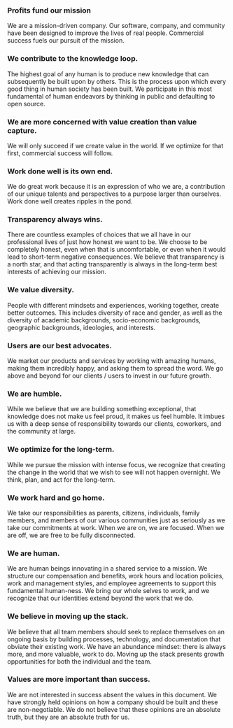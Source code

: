 ### Profits fund our mission

We are a mission-driven company. Our software, company, and community have been designed to improve the lives of real people. Commercial success fuels our pursuit of the mission.

### We contribute to the knowledge loop.

The highest goal of any human is to produce new knowledge that can subsequently be built upon by others. This is the process upon which every good thing in human society has been built. We participate in this most fundamental of human endeavors by thinking in public and defaulting to open source.

### We are more concerned with value creation than value capture.

We will only succeed if we create value in the world. If we optimize for that first, commercial success will follow.

### Work done well is its own end.

We do great work because it is an expression of who we are, a contribution of our unique talents and perspectives to a purpose larger than ourselves. Work done well creates ripples in the pond.

### Transparency always wins.

There are countless examples of choices that we all have in our professional lives of just how honest we want to be. We choose to be completely honest, even when that is uncomfortable, or even when it would lead to short-term negative consequences. We believe that transparency is a north star, and that acting transparently is always in the long-term best interests of achieving our mission.

### We value diversity.

People with different mindsets and experiences, working together, create better outcomes. This includes diversity of race and gender, as well as the diversity of academic backgrounds, socio-economic backgrounds, geographic backgrounds, ideologies, and interests.

### Users are our best advocates.

We market our products and services by working with amazing humans, making them incredibly happy, and asking them to spread the word. We go above and beyond for our clients / users to invest in our future growth.

### We are humble.

While we believe that we are building something exceptional, that knowledge does not make us feel proud, it makes us feel humble. It imbues us with a deep sense of responsibility towards our clients, coworkers, and the community at large.

### We optimize for the long-term.

While we pursue the mission with intense focus, we recognize that creating the change in the world that we wish to see will not happen overnight. We think, plan, and act for the long-term.

### We work hard and go home.

We take our responsibilities as parents, citizens, individuals, family members, and members of our various communities just as seriously as we take our commitments at work. When we are on, we are focused. When we are off, we are free to be fully disconnected.

### We are human.

We are human beings innovating in a shared service to a mission. We structure our compensation and benefits, work hours and location policies, work and management styles, and employee agreements to support this fundamental human-ness. We bring our whole selves to work, and we recognize that our identities extend beyond the work that we do.

### We believe in moving up the stack.

We believe that all team members should seek to replace themselves on an ongoing basis by building processes, technology, and documentation that obviate their existing work. We have an abundance mindset: there is always more, and more valuable, work to do. Moving up the stack presents growth opportunities for both the individual and the team.    

### Values are more important than success.

We are not interested in success absent the values in this document. We have strongly held opinions on how a company should be built and these are non-negotiable. We do not believe that these opinions are an absolute truth, but they are an absolute truth for us.

